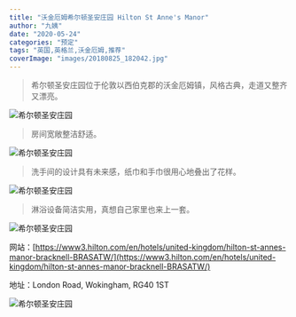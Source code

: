 ```yaml
---
title: "沃金厄姆希尔顿圣安庄园 Hilton St Anne's Manor"
author: "九姨"
date: "2020-05-24"
categories: "预定"
tags: "英国,英格兰,沃金厄姆,推荐"
coverImage: "images/20180825_182042.jpg"
---
```


>希尔顿圣安庄园位于伦敦以西伯克郡的沃金厄姆镇，风格古典，走道又整齐又漂亮。

![希尔顿圣安庄园](images/20180826_082728-e1537892166369.jpg)

>房间宽敞整洁舒适。

![希尔顿圣安庄园](images/20180825_182042.jpg)

>洗手间的设计具有未来感，纸巾和手巾很用心地叠出了花样。

![希尔顿圣安庄园](images/20180825_182051-e1537892143543.jpg)

>淋浴设备简洁实用，真想自己家里也来上一套。

![希尔顿圣安庄园](images/20180825_182103-e1537892152399.jpg)

网站：[https://www3.hilton.com/en/hotels/united-kingdom/hilton-st-annes-manor-bracknell-BRASATW/](https://www3.hilton.com/en/hotels/united-kingdom/hilton-st-annes-manor-bracknell-BRASATW/)

地址：London Road, Wokingham, RG40 1ST

![希尔顿圣安庄园](images/hiltonstanns.jpg)